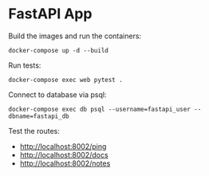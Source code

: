 # FastAPI App

Build the images and run the containers:
```shell
docker-compose up -d --build
```

Run tests:
```shell
docker-compose exec web pytest .
```

Connect to database via psql:
```shell
docker-compose exec db psql --username=fastapi_user --dbname=fastapi_db
```

Test the routes:

- [http://localhost:8002/ping](http://localhost:8002/ping)
- [http://localhost:8002/docs](http://localhost:8002/docs)
- [http://localhost:8002/notes](http://localhost:8002/notes)
